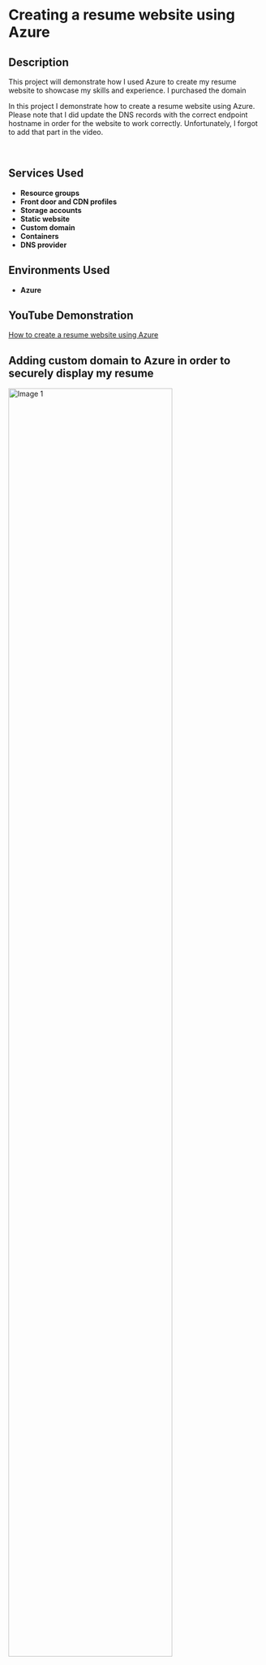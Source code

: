 <h1>Creating a resume website using Azure</h1>

<h2>Description</h2>


This project will demonstrate how I used Azure to create my resume website to showcase my skills and experience. I purchased the domain 




In this project I demonstrate how to create a resume website using Azure. Please note that I did update the DNS records with the correct endpoint hostname in order for the website to work correctly.  Unfortunately, I forgot to add that part in the video.

<br />


<h2>Services Used</h2>

- <b>Resource groups</b>
- <b>Front door and CDN profiles</b> 
- <b>Storage accounts</b> 
- <b>Static website</b>
- <b>Custom domain</b>
- <b>Containers</b>
- <b>DNS provider</b>

<h2>Environments Used </h2>

- <b>Azure</b>

<h2>YouTube Demonstration </h2>

[How to create a resume website using Azure](https://github.com/ezrahall1/azure-static-resume-website)

<h2>Adding custom domain to Azure in order to securely display my resume</h2>

<img src="https://i.imgur.com/I5H9LqQ.png" height="80%" width="80%" alt="Image 1"/>

</p>
